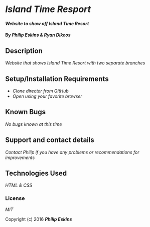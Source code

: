 # _Island Time Resport_

#### _Website to show off Island Time Resort_

#### By _**Philip Eskins & Ryan Dikeos**_

## Description

_Website that shows Island Time Resort with two separate branches_

## Setup/Installation Requirements

* _Clone director from GitHub_
* _Open using your favorite browser_


## Known Bugs

_No bugs known at this time_

## Support and contact details

_Contact Philip if you have any problems or recommendations for improvements_

## Technologies Used

_HTML & CSS_

### License

*MIT*

Copyright (c) 2016 **_Philip Eskins_**
